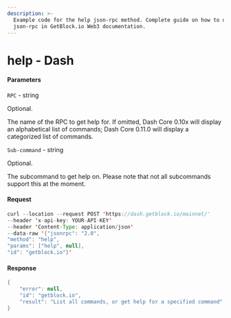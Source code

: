```yaml
---
description: >-
  Example code for the help json-rpc method. Сomplete guide on how to use help
  json-rpc in GetBlock.io Web3 documentation.
---
```


# help - Dash

#### Parameters

`RPC` - string

Optional.

The name of the RPC to get help for. If omitted, Dash Core 0.10x will display an alphabetical list of commands; Dash Core 0.11.0 will display a categorized list of commands.

`Sub-command` - string

Optional.

The subcommand to get help on. Please note that not all subcommands support this at the moment.

#### Request

```java
curl --location --request POST 'https://dash.getblock.io/mainnet/' 
--header 'x-api-key: YOUR-API-KEY' 
--header 'Content-Type: application/json' 
--data-raw '{"jsonrpc": "2.0",
"method": "help",
"params": ["help", null],
"id": "getblock.io"}'
```

#### Response

```java
{
    "error": null,
    "id": "getblock.io",
    "result": "List all commands, or get help for a specified command"
}
```
